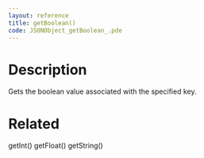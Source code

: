 ```yaml
---
layout: reference
title: getBoolean()
code: JSONObject_getBoolean_.pde
---
```


# Description

Gets the boolean value associated with the specified key.

# Related

getInt()
getFloat()
getString()

